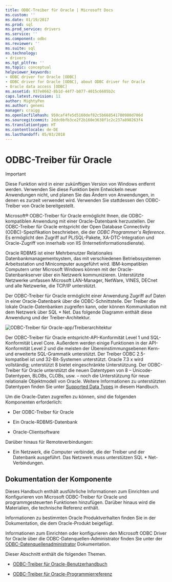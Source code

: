 ```yaml
---
title: ODBC-Treiber für Oracle | Microsoft Docs
ms.custom: ''
ms.date: 01/19/2017
ms.prod: sql
ms.prod_service: drivers
ms.service: ''
ms.component: odbc
ms.reviewer: ''
ms.suite: sql
ms.technology:
- drivers
ms.tgt_pltfrm: ''
ms.topic: conceptual
helpviewer_keywords:
- ODBC driver for Oracle [ODBC]
- ODBC driver for Oracle [ODBC], about ODBC driver for Oracle
- Oracle data access [ODBC]
ms.assetid: 937e0662-8b1d-44f7-b077-4015c6605b2c
caps.latest.revision: 11
author: MightyPen
ms.author: genemi
manager: craigg
ms.openlocfilehash: 950caf4fe5d5160def82c5b668541780980d706d
ms.sourcegitcommit: 2ddc0bfb3ce2f2b160e3638f1c2c237a898263f4
ms.translationtype: HT
ms.contentlocale: de-DE
ms.lasthandoff: 05/03/2018
---
```

# <a name="odbc-driver-for-oracle"></a>ODBC-Treiber für Oracle
> [!IMPORTANT]  
>  Diese Funktion wird in einer zukünftigen Version von Windows entfernt werden. Verwenden Sie diese Funktion beim Entwickeln neuer Anwendungen nicht, und planen Sie das Ändern von Anwendungen, in denen es zurzeit verwendet wird. Verwenden Sie stattdessen den ODBC-Treiber von Oracle bereitgestellt.  
  
 Microsoft® ODBC-Treiber für Oracle ermöglicht Ihnen, die ODBC-kompatiblen Anwendung mit einer Oracle-Datenbank herzustellen. Der ODBC-Treiber für Oracle entspricht der Open Database Connectivity (ODBC)-Spezifikation beschrieben, die der *ODBC Programmer's Reference*. Es ermöglicht den Zugriff auf PL/SQL-Pakete, XA-DTC-Integration und Oracle-Zugriff von innerhalb von IIS (Internetinformationsdienste).  
  
 Oracle RDBMS ist einer Mehrbenutzer Relationales Datenbankmanagementsystem, das mit verschiedenen Betriebssystemen Arbeitsstation und Minicomputer ausgeführt wird. IBM-kompatiblen Computern unter Microsoft Windows können mit der Oracle-Datenbankserver über ein Netzwerk kommunizieren. Unterstützte Netzwerke umfassen Microsoft LAN-Manager, NetWare, VINES, DECnet und alle Netzwerke, die TCP/IP unterstützt.  
  
 Der ODBC-Treiber für Oracle ermöglicht einer Anwendung Zugriff auf Daten in einer Oracle-Datenbank über die ODBC-Schnittstelle. Der Treiber die lokale Oracle-Datenbanken zugreifen kann, oder können Kommunikation mit dem Netzwerk über SQL * Net. Das folgende Diagramm enthält diese Anwendung und der Treiber-Architektur.  
  
 ![ODBC-Treiber für Oracle-app&#47;Treiberarchitektur](../../odbc/microsoft/media/orcdrvsdkarch.gif "OrcDrvSDKArch")  
  
 Der ODBC-Treiber für Oracle entspricht-API-Konformität Level 1 und SQL-Konformität Level Core. Außerdem werden einige Funktionen in der API-Konformität Level 2 und die meisten der Übereinstimmungsebenen Kern- und erweiterte SQL-Grammatik unterstützt. Der Treiber ODBC 2.5-kompatibel ist und 32-Bit-Systemen unterstützt. Oracle 7.3 x wird vollständig; unterstützt 8 bietet eingeschränkte Unterstützung. Der ODBC-Treiber für Oracle unterstützt die neuen Datentypen von 8 – Unicode-Datentypen, BLOBs, CLOBs, usw. – noch die Unterstützung für neue relationale Objektmodell von Oracle. Weitere Informationen zu unterstützten Datentypen finden Sie unter [Supported Data Types](../../odbc/microsoft/supported-data-types-odbc-driver-for-oracle.md) in diesem Handbuch.  
  
 Um die Oracle-Daten zugreifen zu können, sind die folgenden Komponenten erforderlich:  
  
-   Der ODBC-Treiber für Oracle  
  
-   Ein Oracle-RDBMS-Datenbank  
  
-   Oracle-Clientsoftware  
  
 Darüber hinaus für Remoteverbindungen:  
  
-   Ein Netzwerk, die Computer verbindet, die der Treiber und der Datenbank ausgeführt. Das Netzwerk muss unterstützen SQL * Net-Verbindungen.  
  
## <a name="component-documentation"></a>Dokumentation der Komponente  
 Dieses Handbuch enthält ausführliche Informationen zum Einrichten und Konfigurieren von Microsoft ODBC-Treiber für Oracle und programmgesteuerten Funktionen hinzufügen. Darüber hinaus wird die Materialien, die technische Referenz enthält.  
  
 Informationen zu bestimmten Oracle Produktverhalten finden Sie in der Dokumentation, die dem Oracle-Produkt beigefügt.  
  
 Informationen zum Einrichten oder konfigurieren den Microsoft ODBC Driver for Oracle über die ODBC-Datenquellen-Administrator finden Sie unter der [ODBC-Datenquellenadministrator](../../odbc/admin/odbc-data-source-administrator.md) Dokumentation.  
  
 Dieser Abschnitt enthält die folgenden Themen.  
  
-   [ODBC-Treiber für Oracle-Benutzerhandbuch](../../odbc/microsoft/odbc-driver-for-oracle-user-s-guide.md)  
  
-   [ODBC-Treiber für Oracle-Programmierreferenz](../../odbc/microsoft/odbc-driver-for-oracle-programmer-s-reference.md)
